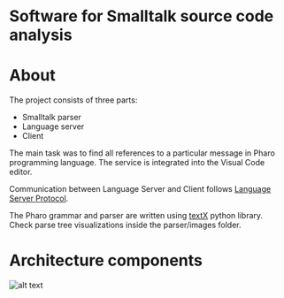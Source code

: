 # Software for Smalltalk source code analysis


About
====

The project consists of three parts: 
- Smalltalk parser
- Language server
- Client

The main task was to find all references to a particular message in Pharo programming language. The service is integrated into the Visual Code editor.

Communication between Language Server and Client follows [Language Server Protocol](https://github.com/Microsoft/language-server-protocol/blob/main/versions/protocol-1-x.md). 

The Pharo grammar and parser are written using [textX](http://textx.github.io/textX/3.0/) python library. Check parse tree visualizations inside the parser/images folder.

Architecture components
====
![alt text](https://github.com/specnazm/smalltalk-parser/blob/main/components.png?raw=true)
